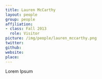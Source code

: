 ```yaml
---
title: Lauren McCarthy
layout: people
group: people
affiliation:
- class: Fall 2013
  role: Visitor
picture: /img/people/lauren_mccarthy.png
twitter:
github:
website:
place:
---
```

Lorem Ipsum